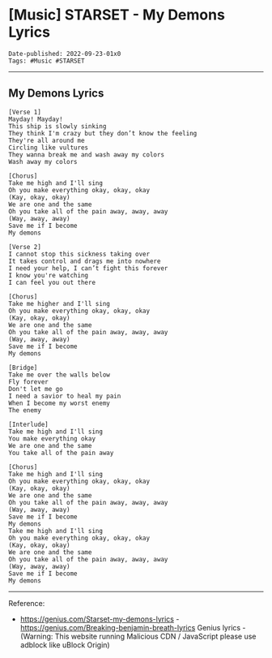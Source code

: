 # [Music] STARSET - My Demons Lyrics

```
Date-published: 2022-09-23-01x0
Tags: #Music #STARSET
```

---

## My Demons Lyrics

```
[Verse 1]
Mayday! Mayday!
This ship is slowly sinking
They think I'm crazy but they don’t know the feeling
They're all around me
Circling like vultures
They wanna break me and wash away my colors
Wash away my colors

[Chorus]
Take me high and I'll sing
Oh you make everything okay, okay, okay
(Kay, okay, okay)
We are one and the same
Oh you take all of the pain away, away, away
(Way, away, away)
Save me if I become
My demons

[Verse 2]
I cannot stop this sickness taking over
It takes control and drags me into nowhere
I need your help, I can’t fight this forever
I know you're watching
I can feel you out there

[Chorus]
Take me higher and I'll sing
Oh you make everything okay, okay, okay
(Kay, okay, okay)
We are one and the same
Oh you take all of the pain away, away, away
(Way, away, away)
Save me if I become
My demons

[Bridge]
Take me over the walls below
Fly forever
Don't let me go
I need a savior to heal my pain
When I become my worst enemy
The enemy

[Interlude]
Take me high and I'll sing
You make everything okay
We are one and the same
You take all of the pain away

[Chorus]
Take me high and I'll sing
Oh you make everything okay, okay, okay
(Kay, okay, okay)
We are one and the same
Oh you take all of the pain away, away, away
(Way, away, away)
Save me if I become
My demons
Take me high and I'll sing
Oh you make everything okay, okay, okay
(Kay, okay, okay)
We are one and the same
Oh you take all of the pain away, away, away
(Way, away, away)
Save me if I become
My demons
```

---

Reference:

* <https://genius.com/Starset-my-demons-lyrics> -https://genius.com/Breaking-benjamin-breath-lyrics Genius lyrics - (Warning: This website running Malicious CDN / JavaScript please use adblock like uBlock Origin)

